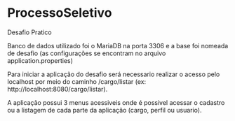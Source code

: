 # ProcessoSeletivo
Desafio Pratico

Banco de dados utilizado foi o MariaDB na porta 3306 e a base foi nomeada de desafio (as configurações se encontram no arquivo application.properties)

Para iniciar a aplicação do desafio será necessario realizar o acesso pelo localhost por meio do caminho /cargo/listar (ex: http://localhost:8080/cargo/listar).

A aplicação possui 3 menus acessiveis onde é possivel acessar o cadastro ou a listagem de cada parte da aplicação (cargo, perfil ou usuario).
